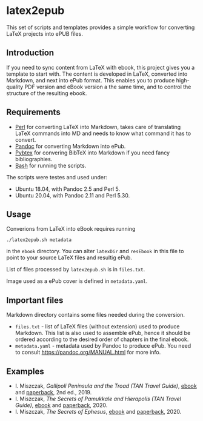 # latex2epub

This set of scripts and templates provides a simple workflow for converting LaTeX projects into ePUB files.

## Introduction

If you need to sync content from LaTeX with ebook, this project gives you a
template to start with. The content is developed in LaTeX, converted into
Markdown, and next into ePub format. This enables you to produce high-quality 
PDF version and eBook version a the same time, and to control the structure
of the resulting ebook.

## Requirements

* [Perl](https://www.perl.org/) for converting LaTeX into Markdown, takes care
  of translating LaTeX commands into MD and needs to know what command it has to
  convert.
* [Pandoc](https://pandoc.org/) for converting Markdown into ePub.
* [Pybtex](https://pybtex.org) for convering BibTeX into Markdown if you need
  fancy bibliographies.
* [Bash](https://www.gnu.org/software/bash/) for running the scripts.

The scripts were testes and used under:
* Ubuntu 18.04, with Pandoc 2.5 and Perl 5.
* Ubuntu 20.04, with Pandoc 2.11 and Perl 5.30.

## Usage

Converions from LaTeX into eBook requires running

```./latex2epub.sh metadata``` 

in the `ebook` directory. You can alter `latexDir` and `resEbook` in this file
to point to your source LaTeX files and resultig ePub.

List of files processed by `latex2epub.sh` is in `files.txt`.

Image used as a ePub cover is defined in `metadata.yaml`.

## Important files

Markdown directory contains some files needed during the conversion.

* `files.txt` - list of LaTeX files (without extension) used to produce Markdown.
  This list is also used to assemble ePub, hence it should be ordered according to the 
  desired order of chapters in the final ebook.
* `metadata.yaml` - metadata used by Pandoc to produce ePub. You need to consult
  https://pandoc.org/MANUAL.html for more info.

## Examples

* I. Miszczak, *Gallipoli Peninsula and the Troad (TAN Travel Guide)*, [ebook](https://www.amazon.com/gp/product/B07NCQPD9Y/) and [paperback](https://www.amazon.com/gp/product/8394426999/), 2nd ed., 2019.
* I. Miszczak, *The Secrets of Pamukkale and Hierapolis (TAN Travel Guide)*, [ebook](https://www.amazon.com/dp/B08381BH5S) and [paperback](https://www.amazon.com/dp/8395313055), 2020.
* I. Miszczak, *The Secrets of Ephesus*, [ebook](https://www.amazon.com/gp/product/B07NCQPD9Y/) and [paperback](https://www.amazon.com/dp/8395654014/), 2020.
